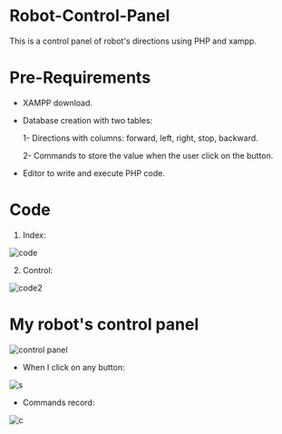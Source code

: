 # Robot-Control-Panel
This is a control panel of robot's directions using PHP and xampp.
 # Pre-Requirements
 - XAMPP download.
 - Database creation with two tables:
   
    1- Directions with columns: forward, left, right, stop, backward.
   
    2- Commands to store the value when the user click on the button.

- Editor to write and execute PHP code.

# Code
1) Index:

![code](https://github.com/user-attachments/assets/17b1a4f6-c300-4685-aad9-9289506baa77)

2) Control:

![code2](https://github.com/user-attachments/assets/cab1845f-c784-491d-b8d6-65856f9b6bfe)

# My robot's control panel

![control panel](https://github.com/user-attachments/assets/f4cb01e0-bc13-4c93-bdac-aa5572d9d7b0)

- When I click on any button:

![s](https://github.com/user-attachments/assets/d4a75a3f-b02c-412d-a6d7-b7da811707d3)

- Commands record:

![c](https://github.com/user-attachments/assets/8630e810-6c74-4be3-9f50-6bb035dd7fa4)


